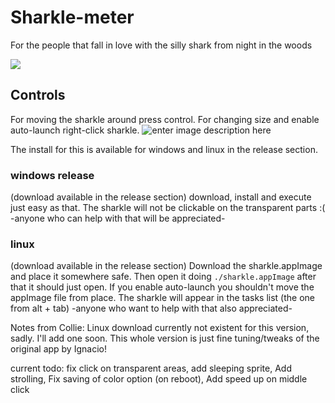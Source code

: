 # Sharkle-meter

For the people that fall in love with the silly shark from night in the woods

![](https://i.pinimg.com/originals/b5/c5/35/b5c53570bfb11860ea9ed010b0f74b8f.jpg)

## Controls

For moving the sharkle around press control.
For changing size and enable auto-launch right-click sharkle.
![enter image description here](https://i.imgur.com/FTigXH3.png)

The install for this is available for windows and linux in the release section.

### windows release
(download available in the release section)
download, install and execute just easy as that. The sharkle will not be clickable on the transparent parts :( -anyone who can help with that will be appreciated- 

### linux
(download available in the release section)
Download the sharkle.appImage and place it somewhere safe. Then open it doing `./sharkle.appImage` after that it should just open. If you enable auto-launch you shouldn't move the appImage file from place. 
The sharkle will appear in the tasks list (the one from alt + tab) -anyone who want to help with that also appreciated-

Notes from Collie: Linux download currently not existent for this version, sadly. I'll add one soon. This whole version is just fine tuning/tweaks of the original app by Ignacio! 

current todo: fix click on transparent areas, add sleeping sprite, Add strolling, Fix saving of color option (on reboot), Add speed up on middle click